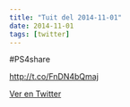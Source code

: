 ```yaml
---
title: "Tuit del 2014-11-01"
date: 2014-11-01
tags: [twitter]
---
```


#PS4share

http://t.co/FnDN4bQmaj



[Ver en Twitter](https://twitter.com/i/web/status/528520583173402624)

